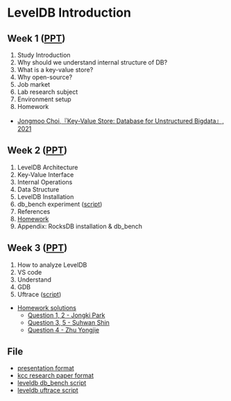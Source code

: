 
# LevelDB Introduction
## Week 1 ([PPT](./[introduction]leveldb_study_week1.pdf))
1. Study Introduction
2. Why should we understand internal structure of DB?
3. What is a key-value store?
4. Why open-source?
5. Job market
6. Lab research subject
7. Environment setup
8. Homework
- [Jongmoo Choi,『Key-Value Store: Database for Unstructured Bigdata』, 2021](https://github.com/DKU-StarLab/leveldb-study/blob/761b550973ab6d1e88189190e66c0ee19a52aa12/introduction/Jongmoo%20Choi,%20Key-Value%20Store%20-%20Database%20for%20Unstructured%20Bigdata,%202021.pdf)

## Week 2 ([PPT](./[introduction]leveldb_study_week2.pdf))
1. LevelDB Architecture
2. Key-Value Interface
3. Internal Operations
4. Data Structure
5. LevelDB Installation
6. db_bench experiment ([script](./bench_script.sh))
7. References
8. [Homework](https://github.com/DKU-StarLab/leveldb-study/issues/6#issue-1302876982)
9. Appendix: RocksDB installation & db_bench


## Week 3 ([PPT](./[introduction]leveldb_study_week3.pdf))
1. How to analyze LevelDB
2. VS code
3. Understand
4. GDB
5. Uftrace ([script](./uftrace_script.sh))

* [Homework solutions](../homework/README.md)
  - [Question 1, 2 - Jongki Park](../homework/%5Bhomework%5Dpractice_1%2C2.pdf)
  - [Question 3, 5 - Suhwan Shin](../homework/%5Bhomework%5Dpractice_1%2C2.pdf)
  - [Question 4 - Zhu Yongjie](../homework/%5Bhomework%5Dpractice_3.pdf)

## File
- [presentation format](../file/%5Bformat%5Dleveldb_study_ppt.pptx)
- [kcc research paper format](../file/%5Bformat%5Dresearch_paper(KCC).hwp)
- [leveldb db_bench script](../file/bench_script.sh)
- [leveldb uftrace script](../file/uftrace_script.sh)
